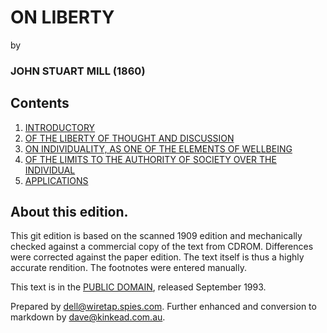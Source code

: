 # ON LIBERTY

by

### JOHN STUART MILL (1860)

## Contents

1. [INTRODUCTORY](chapter-1.md)
2. [OF THE LIBERTY OF THOUGHT AND DISCUSSION](chapter-2.md)
3. [ON INDIVIDUALITY, AS ONE OF THE ELEMENTS OF WELLBEING](chapter-3.md)
4. [OF THE LIMITS TO THE AUTHORITY OF SOCIETY OVER THE INDIVIDUAL](chapter-4.md)
5. [APPLICATIONS](chapter-5.md)

## About this edition.

This git edition is based on the scanned 1909 edition and mechanically checked against a commercial copy of the text from CDROM. Differences were corrected against the paper edition. The text itself is thus a highly accurate rendition. The footnotes were entered manually.

This text is in the [PUBLIC DOMAIN](license.md), released September 1993.

Prepared by <dell@wiretap.spies.com>. Further enhanced and conversion to markdown by <dave@kinkead.com.au>.